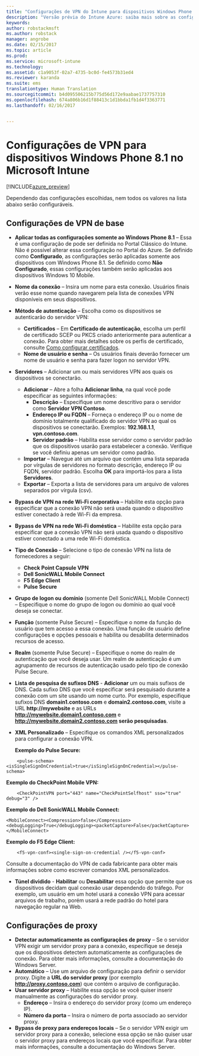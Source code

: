 ```yaml
---
title: "Configurações de VPN do Intune para dispositivos Windows Phone 8.1 | Versão prévia do Intune Azure | Microsoft Docs"
description: "Versão prévia do Intune Azure: saiba mais sobre as configurações do Intune que você pode usar para configurar conexões VPN em dispositivos Windows Phone 8.1."
keywords: 
author: robstackmsft
ms.author: robstack
manager: angrobe
ms.date: 02/15/2017
ms.topic: article
ms.prod: 
ms.service: microsoft-intune
ms.technology: 
ms.assetid: c1a9053f-02a7-4735-bc0d-fe4573b31ed4
ms.reviewer: karanda
ms.suite: ems
translationtype: Human Translation
ms.sourcegitcommit: b4d095506215b775d56d172e9aabae1737757310
ms.openlocfilehash: 674a806b16d1f88413c1d1bbda1fb1d4f3363771
ms.lasthandoff: 02/16/2017


---
```


# <a name="vpn-settings-for-windows-phone-81-devices-in-microsoft-intune"></a>Configurações de VPN para dispositivos Windows Phone 8.1 no Microsoft Intune

[!INCLUDE[azure_preview](../includes/azure_preview.md)]

Dependendo das configurações escolhidas, nem todos os valores na lista abaixo serão configuráveis.

## <a name="base-vpn-settings"></a>Configurações de VPN de base

- **Aplicar todas as configurações somente ao Windows Phone 8.1** – Essa é uma configuração de pode ser definida no Portal Clássico do Intune. Não é possível alterar essa configuração no Portal do Azure. Se definido como **Configurado**, as configurações serão aplicadas somente aos dispositivos com Windows Phone 8.1. Se definido como **Não Configurado**, essas configurações também serão aplicadas aos dispositivos Windows 10 Mobile.
- **Nome da conexão** – Insira um nome para esta conexão. Usuários finais verão esse nome quando navegarem pela lista de conexões VPN disponíveis em seus dispositivos.
- **Método de autenticação** – Escolha como os dispositivos se autenticarão do servidor VPN:
    - **Certificados** – Em **Certificado de autenticação**, escolha um perfil de certificado SCEP ou PKCS criado anteriormente para autenticar a conexão. Para obter mais detalhes sobre os perfis de certificado, consulte [Como configurar certificados](how-to-configure-certificates.md).
    - **Nome de usuário e senha** – Os usuários finais deverão fornecer um nome de usuário e senha para fazer logon no servidor VPN.
- **Servidores** – Adicionar um ou mais servidores VPN aos quais os dispositivos se conectarão.
    - **Adicionar** – Abre a folha **Adicionar linha**, na qual você pode especificar as seguintes informações:
        - **Descrição** – Especifique um nome descritivo para o servidor como **Servidor VPN Contoso**.
        - **Endereço IP ou FQDN** – Forneça o endereço IP ou o nome de domínio totalmente qualificado do servidor VPN ao qual os dispositivos se conectarão. Exemplos: **192.168.1.1**, **vpn.contoso.com**.
        - **Servidor padrão** – Habilita esse servidor como o servidor padrão que os dispositivos usarão para estabelecer a conexão. Verifique se você definiu apenas um servidor como padrão.
    - **Importar** – Navegue até um arquivo que contém uma lista separada por vírgulas de servidores no formato descrição, endereço IP ou FQDN, servidor padrão. Escolha **OK** para importá-los para a lista **Servidores**.
    - **Exportar** – Exporta a lista de servidores para um arquivo de valores separados por vírgula (csv).

- **Bypass de VPN na rede Wi-Fi corporativa** – Habilite esta opção para especificar que a conexão VPN não será usada quando o dispositivo estiver conectado à rede Wi-Fi da empresa.
- **Bypass de VPN na rede Wi-Fi doméstica** – Habilite esta opção para especificar que a conexão VPN não será usada quando o dispositivo estiver conectado a uma rede Wi-Fi doméstica.

- **Tipo de Conexão** – Selecione o tipo de conexão VPN na lista de fornecedores a seguir:
    - **Check Point Capsule VPN**
    - **Dell SonicWALL Mobile Connect**
    - **F5 Edge Client**
    - **Pulse Secure**

- **Grupo de logon ou domínio** (somente Dell SonicWALL Mobile Connect) – Especifique o nome do grupo de logon ou domínio ao qual você deseja se conectar.
- **Função** (somente Pulse Secure) – Especifique o nome da função do usuário que tem acesso a essa conexão. Uma função de usuário define configurações e opções pessoais e habilita ou desabilita determinados recursos de acesso.
- **Realm** (somente Pulse Secure) – Especifique o nome do realm de autenticação que você deseja usar. Um realm de autenticação é um agrupamento de recursos de autenticação usado pelo tipo de conexão Pulse Secure.

- **Lista de pesquisa de sufixos DNS** - **Adicionar** um ou mais sufixos de DNS. Cada sufixo DNS que você especificar será pesquisado durante a conexão com um site usando um nome curto. Por exemplo, especifique sufixos DNS **domain1.contoso.com** e **domain2.contoso.com**, visite a URL **http://mywebsite** e as URLs **http://mywebsite.domain1.contoso.com** e **http://mywebsite.domain2.contoso.com serão pesquisadas**.

- **XML Personalizado** – Especifique os comandos XML personalizados para configurar a conexão VPN.

    **Exemplo do Pulse Secure:**

```
    <pulse-schema><isSingleSignOnCredential>true</isSingleSignOnCredential></pulse-schema>

```

**Exemplo do CheckPoint Mobile VPN:**

```
    <CheckPointVPN port="443" name="CheckPointSelfhost" sso="true" debug="3" />
```

**Exemplo do Dell SonicWALL Mobile Connect:**
```
<MobileConnect><Compression>false</Compression><debugLogging>True</debugLogging><packetCapture>False</packetCapture></MobileConnect>

```

**Exemplo do F5 Edge Client:**
```
    <f5-vpn-conf><single-sign-on-credential /></f5-vpn-conf>

```

Consulte a documentação do VPN de cada fabricante para obter mais informações sobre como escrever comandos XML personalizados.

- **Túnel dividido** - **Habilitar** ou **Desabilitar** essa opção que permite que os dispositivos decidam qual conexão usar dependendo do tráfego. Por exemplo, um usuário em um hotel usará a conexão VPN para acessar arquivos de trabalho, porém usará a rede padrão do hotel para navegação regular na Web.




## <a name="proxy-settings"></a>Configurações de proxy

- **Detectar automaticamente as configurações de proxy** – Se o servidor VPN exigir um servidor proxy para a conexão, especifique se deseja que os dispositivos detectem automaticamente as configurações de conexão. Para obter mais informações, consulte a documentação do Windows Server.
- **Automático** – Use um arquivo de configuração para definir o servidor proxy. Digite a **URL do servidor proxy** (por exemplo **http://proxy.contoso.com**) que contém o arquivo de configuração.
- **Usar servidor proxy** – Habilite essa opção se você quiser inserir manualmente as configurações do servidor proxy.
    - **Endereço** – Insira o endereço do servidor proxy (como um endereço IP).
    - **Número da porta** – Insira o número de porta associado ao servidor proxy.
- **Bypass de proxy para endereços locais** – Se o servidor VPN exigir um servidor proxy para a conexão, selecione essa opção se não quiser usar o servidor proxy para endereços locais que você especificar. Para obter mais informações, consulte a documentação do Windows Server.


